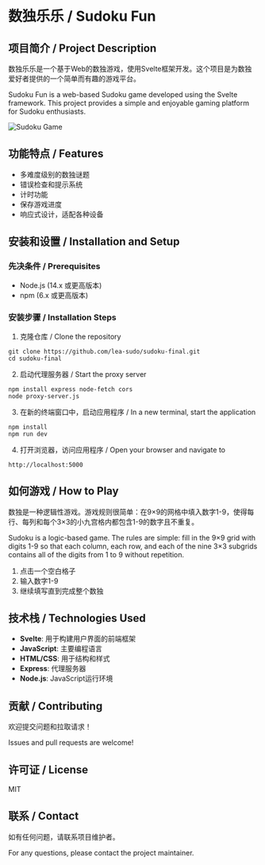 # 数独乐乐 / Sudoku Fun

## 项目简介 / Project Description

数独乐乐是一个基于Web的数独游戏，使用Svelte框架开发。这个项目是为数独爱好者提供的一个简单而有趣的游戏平台。

Sudoku Fun is a web-based Sudoku game developed using the Svelte framework. This project provides a simple and enjoyable gaming platform for Sudoku enthusiasts.

![Sudoku Game](./screenshots/game.png)

## 功能特点 / Features

- 多难度级别的数独谜题
- 错误检查和提示系统
- 计时功能
- 保存游戏进度
- 响应式设计，适配各种设备

## 安装和设置 / Installation and Setup

### 先决条件 / Prerequisites

- Node.js (14.x 或更高版本)
- npm (6.x 或更高版本)

### 安装步骤 / Installation Steps

1. 克隆仓库 / Clone the repository
```
git clone https://github.com/lea-sudo/sudoku-final.git
cd sudoku-final
```

2. 启动代理服务器 / Start the proxy server
```
npm install express node-fetch cors
node proxy-server.js
```

3. 在新的终端窗口中，启动应用程序 / In a new terminal, start the application
```
npm install
npm run dev
```

4. 打开浏览器，访问应用程序 / Open your browser and navigate to
```
http://localhost:5000
```

## 如何游戏 / How to Play

数独是一种逻辑性游戏。游戏规则很简单：在9×9的网格中填入数字1-9，使得每行、每列和每个3×3的小九宫格内都包含1-9的数字且不重复。

Sudoku is a logic-based game. The rules are simple: fill in the 9×9 grid with digits 1-9 so that each column, each row, and each of the nine 3×3 subgrids contains all of the digits from 1 to 9 without repetition.

1. 点击一个空白格子
2. 输入数字1-9
3. 继续填写直到完成整个数独

## 技术栈 / Technologies Used

- **Svelte**: 用于构建用户界面的前端框架
- **JavaScript**: 主要编程语言
- **HTML/CSS**: 用于结构和样式
- **Express**: 代理服务器
- **Node.js**: JavaScript运行环境

## 贡献 / Contributing

欢迎提交问题和拉取请求！

Issues and pull requests are welcome!

## 许可证 / License

MIT

## 联系 / Contact

如有任何问题，请联系项目维护者。

For any questions, please contact the project maintainer.